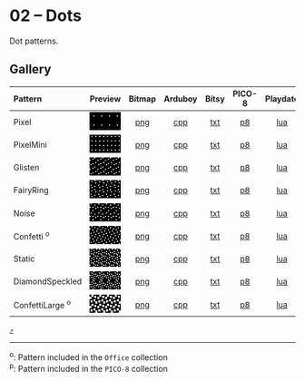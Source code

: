 # 02 – Dots

Dot patterns.

## Gallery

| Pattern | Preview | Bitmap | Arduboy | Bitsy | PICO-8 | Playdate | Thumby |
| :------ | :-----: | :----: | :-----: | :---: | :----: | :------: | :----: |
| Pixel | <img width="64" height="32" src="../docs/art/Pixel.png" alt=""> | [png](png/Pixel.png) | [cpp](Dots.h#L12-L23) | [txt](Dots.bitsy.txt#L5-L14) | [p𝟪](dots.p8.lua#L7-L19) | [lua](Dots.playdate.lua#L5-L17) | [py](Dots.thumby.py#L5-L16) |
| PixelMini | <img width="64" height="32" src="../docs/art/PixelMini.png" alt=""> | [png](png/PixelMini.png) | [cpp](Dots.h#L25-L37) | [txt](Dots.bitsy.txt#L16-L25) | [p𝟪](dots.p8.lua#L21-L34) | [lua](Dots.playdate.lua#L19-L31) | [py](Dots.thumby.py#L18-L29) |
| Glisten | <img width="64" height="32" src="../docs/art/Glisten.png" alt=""> | [png](png/Glisten.png) | [cpp](Dots.h#L39-L50) | [txt](Dots.bitsy.txt#L27-L36) | [p𝟪](dots.p8.lua#L36-L48) | [lua](Dots.playdate.lua#L33-L45) | [py](Dots.thumby.py#L31-L42) |
| FairyRing | <img width="64" height="32" src="../docs/art/FairyRing.png" alt=""> | [png](png/FairyRing.png) | [cpp](Dots.h#L52-L63) | [txt](Dots.bitsy.txt#L38-L47) | [p𝟪](dots.p8.lua#L50-L62) | [lua](Dots.playdate.lua#L47-L59) | [py](Dots.thumby.py#L44-L55) |
| Noise | <img width="64" height="32" src="../docs/art/Noise.png" alt=""> | [png](png/Noise.png) | [cpp](Dots.h#L65-L76) | [txt](Dots.bitsy.txt#L49-L58) | [p𝟪](dots.p8.lua#L64-L76) | [lua](Dots.playdate.lua#L61-L73) | [py](Dots.thumby.py#L57-L68) |
| Confetti <sup>o</sup>| <img width="64" height="32" src="../docs/art/Confetti.png" alt=""> | [png](png/Confetti.png) | [cpp](Dots.h#L78-L89) | [txt](Dots.bitsy.txt#L60-L69) | [p𝟪](dots.p8.lua#L78-L90) | [lua](Dots.playdate.lua#L75-L87) | [py](Dots.thumby.py#L70-L81) |
| Static | <img width="64" height="32" src="../docs/art/Static.png" alt=""> | [png](png/Static.png) | [cpp](Dots.h#L91-L102) | [txt](Dots.bitsy.txt#L71-L80) | [p𝟪](dots.p8.lua#L92-L104) | [lua](Dots.playdate.lua#L89-L101) | [py](Dots.thumby.py#L83-L94) |
| DiamondSpeckled | <img width="64" height="32" src="../docs/art/DiamondSpeckled.png" alt=""> | [png](png/DiamondSpeckled.png) | [cpp](Dots.h#L104-L115) | [txt](Dots.bitsy.txt#L82-L91) | [p𝟪](dots.p8.lua#L106-L118) | [lua](Dots.playdate.lua#L103-L115) | [py](Dots.thumby.py#L96-L107) |
| ConfettiLarge <sup>o</sup>| <img width="64" height="32" src="../docs/art/ConfettiLarge.png" alt=""> | [png](png/ConfettiLarge.png) | [cpp](Dots.h#L117-L128) | [txt](Dots.bitsy.txt#L93-L102) | [p𝟪](dots.p8.lua#L120-L132) | [lua](Dots.playdate.lua#L117-L129) | [py](Dots.thumby.py#L109-L120) |


[`⤴`](#gallery)

---

<sup>o</sup>: Pattern included in the `Office` collection  
<sup>p</sup>: Pattern included in the `PICO-8` collection

<br>
